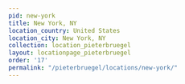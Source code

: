 ```yaml
---
pid: new-york
title: New York, NY
location_country: United States
location_city: New York, NY
collection: location_pieterbruegel
layout: locationpage_pieterbruegel
order: '17'
permalink: "/pieterbruegel/locations/new-york/"
---
```

